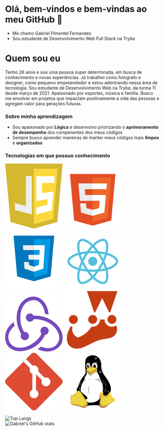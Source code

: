 
# Olá, bem-vindos e bem-vindas ao meu GitHub 👋
- Me chamo Gabriel Pimentel Fernandes
- Sou estudante de Desenvolvimento Web Full Stack na Trybe


<h1 text-align="center"> Quem sou eu </h1>

Tenho 26 anos e sou uma pessoa super determinada, em busca de conhecimento e novas experiências.
Já trabalhei como fotografo e designer, como pequeno empreendedor e estou adentrando nessa área de tecnologia.
Sou estudante de Desenvolvimento  Web na Trybe, da turma 11 desde março de 2021.  Apaixonado por esportes, música e família. Busco me envolver em projetos que impactam positivamente a vida das pessoas e agregam valor para gerações futuras.

### Sobre minha aprendizagem
- Sou apaixonado por **Lógica** e desenvolvo priorizando o **aprimoramento de desempenho** dos compenentes dos meus códigos
- Sempre busco aprender maneiras de manter meus códigos mais **limpos** e **organizados**

### Tecnologias em que possuo conhecimento

![image](https://github.com/mvrdgs/mvrdgs/blob/main/Logos/javascript.svg)
![image](https://github.com/mvrdgs/mvrdgs/blob/main/Logos/html.svg)
![image](https://github.com/mvrdgs/mvrdgs/blob/main/Logos/css.svg)
![image](https://github.com/mvrdgs/mvrdgs/blob/main/Logos/react.svg)
![image](https://github.com/mvrdgs/mvrdgs/blob/main/Logos/redux.svg)
![image](https://github.com/mvrdgs/mvrdgs/blob/main/Logos/jest.svg)
![image](https://github.com/mvrdgs/mvrdgs/blob/main/Logos/git.svg)
![image](https://github.com/mvrdgs/mvrdgs/blob/main/Logos/linux.svg)  

![Top Langs](https://github-readme-stats.vercel.app/api/top-langs/?username=Gabriel-sys-hub)  
![Gabriel's GitHub stats](https://github-readme-stats.vercel.app/api?username=Gabriel-sys-hub&show_icons=true&theme=)
